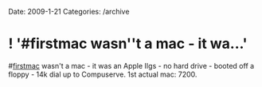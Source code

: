 Date: 2009-1-21
Categories: /archive

# ! '#firstmac wasn''t a mac - it wa...'

#<a href="http://search.twitter.com/search?q=%23firstmac">firstmac</a> wasn't a mac - it was an Apple  IIgs - no hard drive - booted off a floppy -  14k dial up to Compuserve.  1st actual mac: 7200.
